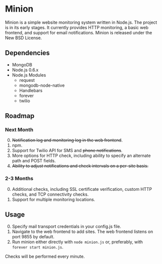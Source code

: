Minion
======

Minion is a simple website monitoring system written in Node.js.  The project
is in its early stages.  It currently provides HTTP monitoring, a basic web
frontend, and support for email notifications.  Minion is released under the
New BSD License.


Dependencies
------------

* MongoDB
* Node.js 0.6.x
* Node.js Modules
    * request
    * mongodb-node-native
    * Handlebars
    * forever
    * twilio


Roadmap
-------

### Next Month

0. ~~Notification log and monitoring log in the web frontend~~.
0. npm.
0. Support for Twilio API for SMS and ~~phone notifications~~.
0. More options for HTTP check, including ability to specify an alternate path and POST fields.
0. ~~Ability to adjust notifications and check intervals on a per-site basis.~~

### 2-3 Months

0. Additional checks, including SSL certificate verification, custom HTTP checks, and TCP connectivity checks.
0. Support for multiple monitoring locations.


Usage
-----

0. Specify mail transport credentials in your config.js file.  
0. Navigate to the web frontend to add sites.  The web frontend listens on port 9855 by default.  
0. Run minion either directly with `node minion.js` or, preferably, with `forever start minion.js`.

Checks will be performed every minute.


